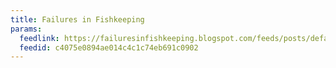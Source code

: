 ```yaml
---
title: Failures in Fishkeeping
params:
  feedlink: https://failuresinfishkeeping.blogspot.com/feeds/posts/default?alt=rss
  feedid: c4075e0894ae014c4c1c74eb691c0902
---
```

